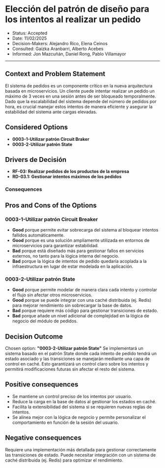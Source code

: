 # Elección del patrón de diseño para los intentos al realizar un pedido
* Status: Accepted
* Date: 11/02/2025
* Decision-Makers: Alejandro Rico, Elena Ceinos
* Consulted: Gaizka Aranbarri, Alberto Acebes
* Informed: Jon Mazcuñán, Daniel Rong, Pablo Villamayor
---

## Context and Problem Statement

El sistema de pedidos es un componente crítico en la nueva arquitectura basada en microservicios. Un cliente puede intentar realizar un pedido un máximo de 3 veces en una sesión antes de ser bloqueado temporalmente. Dado que la escalabilidad del sistema depende del número de pedidos por hora, es crucial manejar estos intentos de manera eficiente y asegurar la estabilidad del sistema ante cargas elevadas.

## Considered Options

* **0003-1-Utilizar patrón Circuit Braker**
* **0003-2-Utilizar patrón State**

## Drivers de Decisión

* **RF-03: Realizar pedidos de los productos de la empresa**
* **RD-03.1: Gestionar intentos máximos de los pedidos**

### Consequences

## Pros and Cons of the Options

### 0003-1-Utilizar patrón Circuit Breaker

* **Good** porque permite evitar sobrecarga del sistema al bloquear intentos fallidos automáticamente.
* **Good** porque es una solución ampliamente utilizada en entornos de microservicios para garantizar estabilidad.
* **Bad** porque está diseñado más para gestionar fallos en servicios externos, no tanto para la lógica interna del negocio.
* **Bad** porque la lógica de intentos de pedido quedaría acoplada a la infraestructura en lugar de estar modelada en la aplicación.

### 0003-2-Utilizar patrón State
* **Good** porque permite modelar de manera clara cada intento y controlar el flujo sin afectar otros microservicios.
* **Good** porque se puede integrar con una caché distribuida (ej. Redis) para mejorar rendimiento sin sobrecargar la base de datos.
* **Bad** porque requiere más código para gestionar transiciones de estado.
* **Bad** porque añade un nivel adicional de complejidad en la lógica de negocio del módulo de pedidos.

## Decision Outcome
Chosen option: **"0003-2-Utilizar patrón State"**
Se implementará un sistema basado en el patrón State donde cada intento de pedido tendrá un estado asociado y las transiciones se manejarán mediante una capa de control en caché. Esto garantizará un control claro sobre los intentos y permitirá modificaciones futuras sin afectar el resto del sistema.

## Positive consequences
* Se mantiene un control preciso de los intentos por usuario.
* Reduce la carga en la base de datos al gestionar los estados en caché.
* Facilita la extensibilidad del sistema si se requieren nuevas reglas de intentos.
* Se alinea mejor con la lógica de negocio y permite personalizar el comportamiento en función de la sesión del usuario.

## Negative consequences

Requiere una implementación más detallada para gestionar correctamente las transiciones de estado.
Puede necesitar integración con un sistema de caché distribuida (ej. Redis) para optimizar el rendimiento.